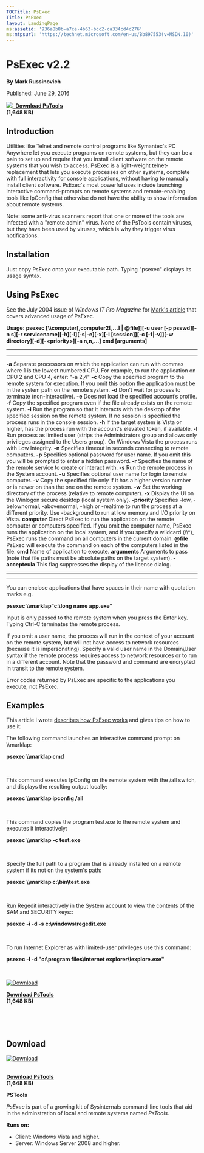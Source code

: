 ```yaml
--- 
TOCTitle: PsExec
Title: PsExec
layout: LandingPage
ms:assetid: '936a8b8b-a7ce-4b63-bcc2-ca334cd4c276'
ms:mtpsurl: 'https://technet.microsoft.com/en-us/Bb897553(v=MSDN.10)'
---
```


PsExec v2.2
============

**By Mark Russinovich**

Published: June 29, 2016

[![](/media/landing/sysinternals/download_sm.png)
 **Download PsTools**  
](https://download.sysinternals.com/files/pstools.zip)**(1,648 KB)**


## Introduction

Utilities like Telnet and remote control programs like Symantec's PC
Anywhere let you execute programs on remote systems, but they can be a
pain to set up and require that you install client software on the
remote systems that you wish to access. PsExec is a light-weight
telnet-replacement that lets you execute processes on other systems,
complete with full interactivity for console applications, without
having to manually install client software. PsExec's most powerful uses
include launching interactive command-prompts on remote systems and
remote-enabling tools like IpConfig that otherwise do not have the
ability to show information about remote systems.

Note: some anti-virus scanners report that one or more of the tools are
infected with a "remote admin" virus. None of the PsTools contain
viruses, but they have been used by viruses, which is why they trigger
virus notifications.

## Installation

Just copy PsExec onto your executable path. Typing "psexec" displays its
usage syntax.

## Using PsExec

See the July 2004 issue of *Windows IT Pro Magazine* for [Mark's
article](http://windowsitpro.com/systems-management/psexec) that covers
advanced usage of PsExec.

**Usage: psexec \[\\\\computer\[,computer2\[,...\] | @file\]\]\[-u user
\[-p psswd\]\[-n s\]\[-r servicename\]\[-h\]\[-l\]\[-s|-e\]\[-x\]\[-i
\[session\]\]\[-c \[-f|-v\]\]\[-w
directory\]\[-d\]\[-&lt;priority&gt;\]\[-a n,n,...\] cmd \[arguments\]**

 
----------------- 
-----------------------------------------------------------------------------------------------------------------------------------------------------------------------------------------------------------------------------------------------------------------------------
  **-a**            Separate processors on which the application can run with commas where 1 is the lowest numbered CPU. For example, to run the application on CPU 2 and CPU 4, enter: "-a 2,4"
  **-c**            Copy the specified program to the remote system for execution. If you omit this option the application must be in the system path on the remote system.
  **-d**            Don't wait for process to terminate (non-interactive).
  **-e**            Does not load the specified account’s profile.
  **-f**            Copy the specified program even if the file already exists on the remote system.
  **-i**            Run the program so that it interacts with the desktop of the specified session on the remote system. If no session is specified the process runs in the console session.
  **-h**            If the target system is Vista or higher, has the process run with the account's elevated token, if available.
  **-l**            Run process as limited user (strips the Administrators group and allows only privileges assigned to the Users group). On Windows Vista the process runs with Low Integrity.
  **-n**            Specifies timeout in seconds connecting to remote computers.
  **-p**            Specifies optional password for user name. If you omit this you will be prompted to enter a hidden password.
  **-r**            Specifies the name of the remote service to create or interact with.
  **-s**            Run the remote process in the System account.
  **-u**            Specifies optional user name for login to remote computer.
  **-v**            Copy the specified file only if it has a higher version number or is newer on than the one on the remote system.
  **-w**            Set the working directory of the process (relative to remote computer).
  **-x**            Display the UI on the Winlogon secure desktop (local system only).
  **-priority**     Specifies -low, -belownormal, -abovenormal, -high or -realtime to run the process at a different priority. Use -background to run at low memory and I/O priority on Vista.
  **computer**      Direct PsExec to run the application on the remote computer or computers specified. If you omit the computer name, PsExec runs the application on the local system, and if you specify a wildcard (\\\\\*), PsExec runs the command on all computers in the current domain.
  **@file**         PsExec will execute the command on each of the computers listed in the file.
  **cmd**           Name of application to execute.
  **arguments**     Arguments to pass (note that file paths must be absolute paths on the target system).
  **-accepteula**   This flag suppresses the display of the license dialog.
 
----------------- 
-----------------------------------------------------------------------------------------------------------------------------------------------------------------------------------------------------------------------------------------------------------------------------

You can enclose applications that have spaces in their name with
quotation marks e.g.

**psexec \\\\marklap"c:\\long name app.exe"**

Input is only passed to the remote system when you press the Enter key.
Typing Ctrl-C terminates the remote process.

If you omit a user name, the process will run in the context of your
account on the remote system, but will not have access to network
resources (because it is impersonating). Specify a valid user name in
the Domain\\User syntax if the remote process requires access to network
resources or to run in a different account. Note that the password and
command are encrypted in transit to the remote system.

Error codes returned by PsExec are specific to the applications you
execute, not PsExec.

## Examples

This article I wrote [describes how PsExec
works](http://windowsitpro.com/systems-management/psexec) and gives tips
on how to use it:

The following command launches an interactive command prompt on
\\\\marklap:

**psexec \\\\marklap cmd**

 

This command executes IpConfig on the remote system with the /all
switch, and displays the resulting output locally:

**psexec \\\\marklap ipconfig /all**

 

This command copies the program test.exe to the remote system and
executes it interactively:

**psexec \\\\marklap -c test.exe**

 

Specify the full path to a program that is already installed on a remote
system if its not on the system's path:

**psexec \\\\marklap c:\\bin\\test.exe**

 

Run Regedit interactively in the System account to view the contents of
the SAM and SECURITY keys::

**psexec -i -d -s c:\\windows\\regedit.exe**

 

To run Internet Explorer as with limited-user privileges use this
command:

**psexec -l -d "c:\\program files\\internet explorer\\iexplore.exe"**

 

[![Download](/media/landing/sysinternals/download_sm.png "Download")
](https://download.sysinternals.com/files/pstools.zip)

[**Download PsTools**  
](https://download.sysinternals.com/files/pstools.zip)**(1,648 KB)**

 

 


<div class="RightAdRail">

<div>


## Download

[![Download](/media/landing/sysinternals/download_sm.png "Download")
](https://download.sysinternals.com/files/pstools.zip)

[  
**Download
PsTools**](https://download.sysinternals.com/files/pstools.zip)  
**(1,648 KB)**

  
**PSTools**

*PsExec* is part of a growing kit of Sysinternals command-line tools
that aid in the adminstration of local and remote systems named
*PsTools*.

**Runs on:**

-   Client: Windows Vista and higher.
-   Server: Windows Server 2008 and higher.



